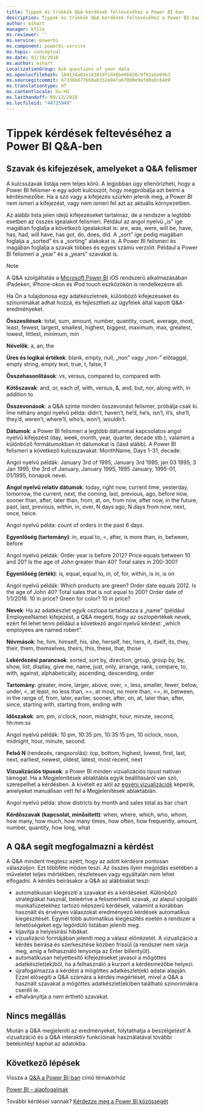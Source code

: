 ```yaml
---
title: Tippek és trükkök Q&A-kérdések feltevéséhez a Power BI-ban
description: Tippek és trükkök Q&A-kérdések feltevéséhez a Power BI-ban
author: mihart
manager: kfile
ms.reviewer: ''
ms.service: powerbi
ms.component: powerbi-service
ms.topic: conceptual
ms.date: 01/18/2018
ms.author: mihart
LocalizationGroup: Ask questions of your data
ms.openlocfilehash: 189134a82e183819f1d48be0b420c9f92a5e69b3
ms.sourcegitcommit: 67336b077668ab332e04fa670b0e9afd0a0c6489
ms.translationtype: HT
ms.contentlocale: hu-HU
ms.lasthandoff: 09/12/2018
ms.locfileid: "44725949"
---
```

# <a name="tips-for-asking-questions-in-power-bi-qa"></a>Tippek kérdések feltevéséhez a Power BI Q&A-ben
## <a name="words-and-terminology-that-qa-recognizes"></a>Szavak és kifejezések, amelyeket a Q&A felismer
A kulcsszavak listája nem teljes körű.  A legjobban úgy ellenőrizheti, hogy a Power BI felismer-e egy adott kulcsszót, hogy megpróbálja azt beírni a kérdésmezőbe.  Ha a szó vagy a kifejezés szürkén jelenik meg, a Power BI nem ismeri a kifejezést, vagy nem ismeri fel azt az aktuális környezetben.

Az alábbi lista jelen idejű kifejezéseket tartalmaz, de a rendszer a legtöbb esetben az összes igealakot felismeri. Például az angol nyelvű „is” ige magában foglalja a következő igealakokat is: are, was, were, will be, have, has, had, will have, has got, do, does, did.  A „sort” ige pedig magában foglalja a „sorted” és a „sorting” alakokat is.  A Power BI felismeri és magában foglalja a szavak többes és egyes számú verzióit. Például a Power BI felismeri a „year” és a „years” szavakat is.

> [!NOTE]
> A Q&A szolgáltatás a [Microsoft Power BI](consumer/mobile/mobile-apps-ios-qna.md) iOS rendszerű alkalmazásában iPadeken, iPhone-okon és iPod touch eszközökön is rendelkezésre áll.
> 
> 

Ha Ön a tulajdonosa egy adatkészletnek, különböző kifejezéseket és szinonimákat adhat hozzá, és fejlesztheti az ügyfelek által kapott Q&A-eredményeket.

**Összesítések**: total, sum, amount, number, quantity, count, average, most, least, fewest, largest, smallest, highest, biggest, maximum, max, greatest, lowest, littlest, minimum, min

**Névelők**: a, an, the

**Üres és logikai értékek**: blank, empty, null, „non” vagy „non-” előtaggal, empty string, empty text, true, t, false, f

**Összehasonlítások**: vs, versus, compared to, compared with

**Kötőszavak**: and, or, each of, with, versus, &, and, but, nor, along with, in addition to

**Összevonások**: a Q&A szinte minden összevonást felismer, próbálja csak ki.  Íme néhány angol nyelvű példa: didn’t, haven’t, he’d, he’s, isn’t, it’s, she’ll, they’d, weren’t, where’ll, who’s, won’t, wouldn’t.

**Dátumok**: a Power BI felismeri a legtöbb dátummal kapcsolatos angol nyelvű kifejezést (day, week, month, year, quarter, decade stb.), valamint a különböző formátumokban írt dátumokat is (lásd alább). A Power BI felismeri a következő kulcsszavakat: MonthName, Days 1-31, decade.

Angol nyelvű példák: January 3rd of 1995, January 3rd 1995, jan 03 1995, 3 Jan 1995, the 3rd of January, January 1995, 1995 January, 1995-01, 01/1995, hónapok nevei.

**Angol nyelvű relatív dátumok**: today, right now, current time, yesterday, tomorrow, the current, next, the coming, last, previous, ago, before now, sooner than, after, later than, from, at, on, from now, after now, in the future, past, last, previous, within, in, over, N days ago, N days from now, next, once, twice.

Angol nyelvű példa: count of orders in the past 6 days.

**Egyenlőség (tartomány)**: in, equal to, =, after, is more than, in, between, before

Angol nyelvű példák: Order year is before 2012? Price equals between 10 and 20? Is the age of John greater than 40? Total sales in 200-300?

**Egyenlőség (érték)**: is, equal, equal to, in, of, for, within, is in, is on

Angol nyelvű példák: Which products are green? Order date equals 2012. Is the age of John 40? Total sales that is not equal to 200? Order date of 1/1/2016. 10 in price? Green for color? 10 in price?

**Nevek**: Ha az adatkészlet egyik oszlopa tartalmazza a „name” (például EmployeeName) kifejezést, a Q&A megérti, hogy az oszlopértékek nevek, ezért fel lehet tenni például a következő angol nyelvű kérdést: „which employees are named robert”.

**Névmások**: he, him, himself, his, she, herself, her, hers, it, itself, its, they, their, them, themselves, theirs, this, these, that, those

**Lekérdezési parancsok**: sorted, sort by, direction, group, group by, by, show, list, display, give me, name, just, only, arrange, rank, compare, to, with, against, alphabetically, ascending, descending, order

**Tartomány**: greater, more, larger, above, over, >, less, smaller, fewer, below, under, <,  at least, no less than, >=, at most, no more than, <=, in, between, in the range of, from, later, earlier, sooner, after, on, at, later than, after, since, starting with, starting from, ending with

**Időszakok**: am, pm, o'clock, noon, midnight, hour, minute, second, hh:mm:ss

Angol nyelvű példák: 10 pm, 10:35 pm, 10:35:15 pm, 10 oclock, noon, midnight, hour, minute, second.

**Felső N** (rendezés, rangsorolás): top, bottom, highest, lowest, first, last, next, earliest, newest, oldest, latest, most recent, next

**Vizualizációs típusok**: a Power BI minden vizualizációs típust natívan támogat.  Ha a Megjelenítések ablaktábla egyik beállításáról van szó, szerepelhet a kérdésben.  A kivételt ez alól az [egyéni vizualizációk](power-bi-custom-visuals.md) képezik, amelyeket manuálisan vett fel a Megjelenítések ablaktáblán.

Angol nyelvű példa: show districts by month and sales total as bar chart

**Kérdőszavak (kapcsolat, minősített)**: when, where, which, who, whom, how many, how much, how many times, how often, how frequently, amount, number, quantity, how long, what

## <a name="qa-helps-you-phrase-the-question"></a>A Q&A segít megfogalmazni a kérdést
A Q&A mindent megtesz azért, hogy az adott kérdésre pontosan válaszoljon. Ezt többféle módon teszi. Az összes ilyen megoldás esetében a műveletet teljes mértékben, részletesen vagy egyáltalán nem lehet elfogadni. A kérdés beírásakor a Q&A az alábbiakat teszi:

* automatikusan kiegészíti a szavakat és a kérdéseket. Különböző stratégiákat használ, beleértve a felismerhető szavak, az alapul szolgáló munkafüzetekhez tartozó népszerű kérdések, valamint a korábban használt és érvényes válaszokat eredményező kérdések automatikus kiegészítését. Egynél több automatikus kiegészítés esetén a rendszer a lehetőségeket egy legördülő listában jeleníti meg.
* kijavítja a helyesírási hibákat.
* vizualizáció formájában jeleníti meg a válasz előnézetét. A vizualizáció a kérdés beírása és szerkesztése közben frissül (a rendszer nem várja meg, amíg a felhasználó lenyomja az Enter billentyűt).
* automatikusan helyettesítő kifejezéseket javasol a mögöttes adatkészlet(ek)ből, ha a felhasználó a kurzort a kérdésmezőbe helyezi.
* újrafogalmazza a kérdést a mögöttes adatkészlet(ek) adatai alapján. Ezzel elősegíti a Q&A számára a kérdés megértését, mivel a Q&A a használt szavakat a mögöttes adatkészlet(ek)ben található szinonimákra cseréli le.
* elhalványítja a nem érthető szavakat.

## <a name="dont-stop-now"></a>Nincs megállás
Miután a Q&A megjeleníti az eredményeket, folytathatja a beszélgetést! A vizualizáció és a Q&A interaktív funkcióinak használatával további betekintést kaphat az adatokba.

## <a name="next-steps"></a>Következő lépések
Vissza a [Q&A a Power BI-ban](power-bi-q-and-a.md) című témakörhöz  

[Power BI – alapfogalmak](service-basic-concepts.md)  

További kérdései vannak? [Kérdezze meg a Power BI közösségét](http://community.powerbi.com/)

